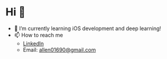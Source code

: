 # Hi 👋

- 🌱 I’m currently learning iOS development and deep learning!
- 📫 How to reach me
  - [LinkedIn](https://www.linkedin.com/in/cheng-chun-lin/)
  - Email: allen01690@gmail.com
  

<!---
allenlin0105/allenlin0105 is a ✨ special ✨ repository because its `README.md` (this file) appears on your GitHub profile.
You can click the Preview link to take a look at your changes.
--->
